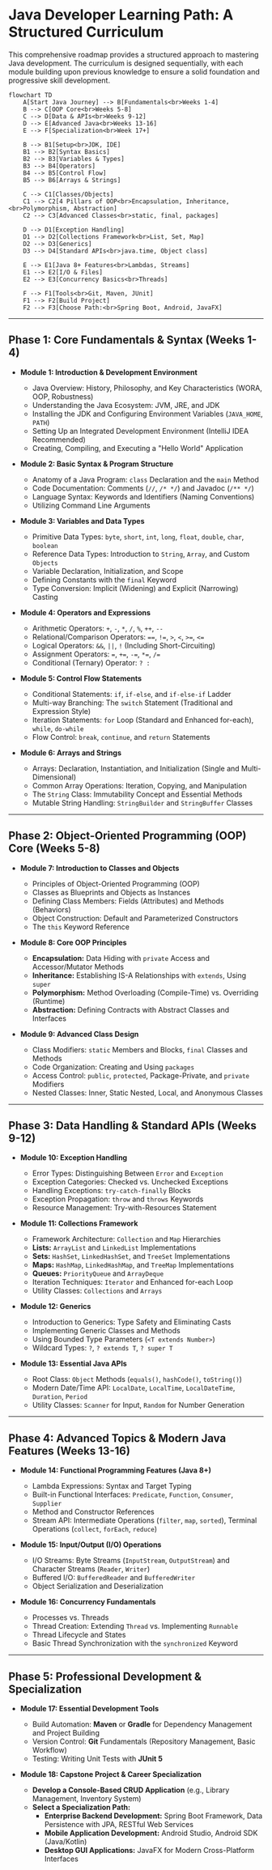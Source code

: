 # Java Developer Learning Path: A Structured Curriculum

This comprehensive roadmap provides a structured approach to mastering Java development. The curriculum is designed sequentially, with each module building upon previous knowledge to ensure a solid foundation and progressive skill development.

```mermaid
flowchart TD
    A[Start Java Journey] --> B[Fundamentals<br>Weeks 1-4]
    B --> C[OOP Core<br>Weeks 5-8]
    C --> D[Data & APIs<br>Weeks 9-12]
    D --> E[Advanced Java<br>Weeks 13-16]
    E --> F[Specialization<br>Week 17+]
    
    B --> B1[Setup<br>JDK, IDE]
    B1 --> B2[Syntax Basics]
    B2 --> B3[Variables & Types]
    B3 --> B4[Operators]
    B4 --> B5[Control Flow]
    B5 --> B6[Arrays & Strings]
    
    C --> C1[Classes/Objects]
    C1 --> C2[4 Pillars of OOP<br>Encapsulation, Inheritance,<br>Polymorphism, Abstraction]
    C2 --> C3[Advanced Classes<br>static, final, packages]
    
    D --> D1[Exception Handling]
    D1 --> D2[Collections Framework<br>List, Set, Map]
    D2 --> D3[Generics]
    D3 --> D4[Standard APIs<br>java.time, Object class]
    
    E --> E1[Java 8+ Features<br>Lambdas, Streams]
    E1 --> E2[I/O & Files]
    E2 --> E3[Concurrency Basics<br>Threads]
    
    F --> F1[Tools<br>Git, Maven, JUnit]
    F1 --> F2[Build Project]
    F2 --> F3[Choose Path:<br>Spring Boot, Android, JavaFX]
```

---

## Phase 1: Core Fundamentals & Syntax (Weeks 1-4)

*   **Module 1: Introduction & Development Environment**
    *   Java Overview: History, Philosophy, and Key Characteristics (WORA, OOP, Robustness)
    *   Understanding the Java Ecosystem: JVM, JRE, and JDK
    *   Installing the JDK and Configuring Environment Variables (`JAVA_HOME`, `PATH`)
    *   Setting Up an Integrated Development Environment (IntelliJ IDEA Recommended)
    *   Creating, Compiling, and Executing a "Hello World" Application

*   **Module 2: Basic Syntax & Program Structure**
    *   Anatomy of a Java Program: `class` Declaration and the `main` Method
    *   Code Documentation: Comments (`//`, `/* */`) and Javadoc (`/** */`)
    *   Language Syntax: Keywords and Identifiers (Naming Conventions)
    *   Utilizing Command Line Arguments

*   **Module 3: Variables and Data Types**
    *   Primitive Data Types: `byte`, `short`, `int`, `long`, `float`, `double`, `char`, `boolean`
    *   Reference Data Types: Introduction to `String`, `Array`, and Custom `Objects`
    *   Variable Declaration, Initialization, and Scope
    *   Defining Constants with the `final` Keyword
    *   Type Conversion: Implicit (Widening) and Explicit (Narrowing) Casting

*   **Module 4: Operators and Expressions**
    *   Arithmetic Operators: `+`, `-`, `*`, `/`, `%`, `++`, `--`
    *   Relational/Comparison Operators: `==`, `!=`, `>`, `<`, `>=`, `<=`
    *   Logical Operators: `&&`, `||`, `!` (Including Short-Circuiting)
    *   Assignment Operators: `=`, `+=`, `-=`, `*=`, `/=`
    *   Conditional (Ternary) Operator: `? :`

*   **Module 5: Control Flow Statements**
    *   Conditional Statements: `if`, `if-else`, and `if-else-if` Ladder
    *   Multi-way Branching: The `switch` Statement (Traditional and Expression Style)
    *   Iteration Statements: `for` Loop (Standard and Enhanced for-each), `while`, `do-while`
    *   Flow Control: `break`, `continue`, and `return` Statements

*   **Module 6: Arrays and Strings**
    *   Arrays: Declaration, Instantiation, and Initialization (Single and Multi-Dimensional)
    *   Common Array Operations: Iteration, Copying, and Manipulation
    *   The `String` Class: Immutability Concept and Essential Methods
    *   Mutable String Handling: `StringBuilder` and `StringBuffer` Classes

---

## Phase 2: Object-Oriented Programming (OOP) Core (Weeks 5-8)

*   **Module 7: Introduction to Classes and Objects**
    *   Principles of Object-Oriented Programming (OOP)
    *   Classes as Blueprints and Objects as Instances
    *   Defining Class Members: Fields (Attributes) and Methods (Behaviors)
    *   Object Construction: Default and Parameterized Constructors
    *   The `this` Keyword Reference

*   **Module 8: Core OOP Principles**
    *   **Encapsulation:** Data Hiding with `private` Access and Accessor/Mutator Methods
    *   **Inheritance:** Establishing IS-A Relationships with `extends`, Using `super`
    *   **Polymorphism:** Method Overloading (Compile-Time) vs. Overriding (Runtime)
    *   **Abstraction:** Defining Contracts with Abstract Classes and Interfaces

*   **Module 9: Advanced Class Design**
    *   Class Modifiers: `static` Members and Blocks, `final` Classes and Methods
    *   Code Organization: Creating and Using `packages`
    *   Access Control: `public`, `protected`, Package-Private, and `private` Modifiers
    *   Nested Classes: Inner, Static Nested, Local, and Anonymous Classes

---

## Phase 3: Data Handling & Standard APIs (Weeks 9-12)

*   **Module 10: Exception Handling**
    *   Error Types: Distinguishing Between `Error` and `Exception`
    *   Exception Categories: Checked vs. Unchecked Exceptions
    *   Handling Exceptions: `try-catch-finally` Blocks
    *   Exception Propagation: `throw` and `throws` Keywords
    *   Resource Management: Try-with-Resources Statement

*   **Module 11: Collections Framework**
    *   Framework Architecture: `Collection` and `Map` Hierarchies
    *   **Lists:** `ArrayList` and `LinkedList` Implementations
    *   **Sets:** `HashSet`, `LinkedHashSet`, and `TreeSet` Implementations
    *   **Maps:** `HashMap`, `LinkedHashMap`, and `TreeMap` Implementations
    *   **Queues:** `PriorityQueue` and `ArrayDeque`
    *   Iteration Techniques: `Iterator` and Enhanced for-each Loop
    *   Utility Classes: `Collections` and `Arrays`

*   **Module 12: Generics**
    *   Introduction to Generics: Type Safety and Eliminating Casts
    *   Implementing Generic Classes and Methods
    *   Using Bounded Type Parameters (`<T extends Number>`)
    *   Wildcard Types: `?`, `? extends T`, `? super T`

*   **Module 13: Essential Java APIs**
    *   Root Class: `Object` Methods (`equals()`, `hashCode()`, `toString()`)
    *   Modern Date/Time API: `LocalDate`, `LocalTime`, `LocalDateTime`, `Duration`, `Period`
    *   Utility Classes: `Scanner` for Input, `Random` for Number Generation

---

## Phase 4: Advanced Topics & Modern Java Features (Weeks 13-16)

*   **Module 14: Functional Programming Features (Java 8+)**
    *   Lambda Expressions: Syntax and Target Typing
    *   Built-in Functional Interfaces: `Predicate`, `Function`, `Consumer`, `Supplier`
    *   Method and Constructor References
    *   Stream API: Intermediate Operations (`filter`, `map`, `sorted`), Terminal Operations (`collect`, `forEach`, `reduce`)

*   **Module 15: Input/Output (I/O) Operations**
    *   I/O Streams: Byte Streams (`InputStream`, `OutputStream`) and Character Streams (`Reader`, `Writer`)
    *   Buffered I/O: `BufferedReader` and `BufferedWriter`
    *   Object Serialization and Deserialization

*   **Module 16: Concurrency Fundamentals**
    *   Processes vs. Threads
    *   Thread Creation: Extending `Thread` vs. Implementing `Runnable`
    *   Thread Lifecycle and States
    *   Basic Thread Synchronization with the `synchronized` Keyword

---

## Phase 5: Professional Development & Specialization

*   **Module 17: Essential Development Tools**
    *   Build Automation: **Maven** or **Gradle** for Dependency Management and Project Building
    *   Version Control: **Git** Fundamentals (Repository Management, Basic Workflow)
    *   Testing: Writing Unit Tests with **JUnit 5**

*   **Module 18: Capstone Project & Career Specialization**
    *   **Develop a Console-Based CRUD Application** (e.g., Library Management, Inventory System)
    *   **Select a Specialization Path:**
        *   **Enterprise Backend Development:** Spring Boot Framework, Data Persistence with JPA, RESTful Web Services
        *   **Mobile Application Development:** Android Studio, Android SDK (Java/Kotlin)
        *   **Desktop GUI Applications:** JavaFX for Modern Cross-Platform Interfaces
